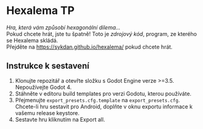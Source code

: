 # Hexalema TP

*Hra, která vám způsobí hexagonální dilema...*  
Pokud chcete hrát, jste tu špatně! Toto je *zdrojový kód*, program, ze kterého se Hexalema skládá.  
Přejděte na https://sykdan.github.io/hexalema/ pokud chcete hrát.  

## Instrukce k sestavení
1) Klonujte repozitář a otevřte složku s Godot Engine verze >=3.5. Nepoužívejte Godot 4.
2) Stáhněte v editoru build templates pro verzi Godotu, kterou používáte.
3) Přejmenujte `export_presets.cfg.template` na `export_presets.cfg`. Chcete-li hru sestavit pro Android, doplňte v oknu exportu informace k vašemu release keystore.
4) Sestavte hru kliknutím na Export all.
